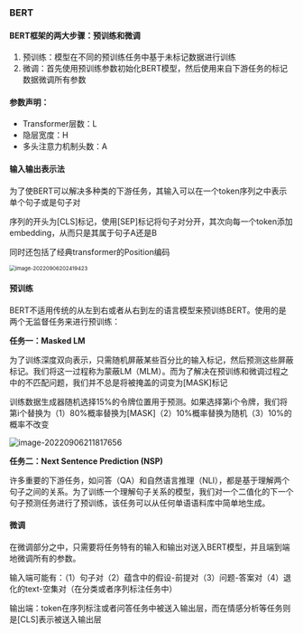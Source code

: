 ### BERT

#### BERT框架的两大步骤：预训练和微调

1. 预训练：模型在不同的预训练任务中基于未标记数据进行训练
2. 微调：首先使用预训练参数初始化BERT模型，然后使用来自下游任务的标记数据微调所有参数

#### 参数声明：

- Transformer层数：L
- 隐层宽度：H
- 多头注意力机制头数：A

#### 输入输出表示法

为了使BERT可以解决多种类的下游任务，其输入可以在一个token序列之中表示单个句子或是句子对

序列的开头为[CLS]标记，使用[SEP]标记将句子对分开，其次向每一个token添加embedding，从而只是其属于句子A还是B

同时还包括了经典transformer的Position编码

<img src="https://yzx-drawing-bed.oss-cn-hangzhou.aliyuncs.com/img/202209062024473.png" alt="image-20220906202419423" style="zoom: 67%;" />

#### 预训练

BERT不适用传统的从左到右或者从右到左的语言模型来预训练BERT。使用的是两个无监督任务来进行预训练：

**任务一：Masked LM**

为了训练深度双向表示，只需随机屏蔽某些百分比的输入标记，然后预测这些屏蔽标记。我们将这一过程称为蒙蔽LM（MLM）。而为了解决在预训练和微调过程之中的不匹配问题，我们并不总是将被掩盖的词变为[MASK]标记

训练数据生成器随机选择15%的令牌位置用于预测。如果选择第i个令牌，我们将第i个替换为（1）80%概率替换为[MASK]（2）10%概率替换为随机（3）10%的概率不改变

![image-20220906211817656](https://yzx-drawing-bed.oss-cn-hangzhou.aliyuncs.com/img/202209062118684.png)

**任务二：Next Sentence Prediction  (NSP)**

许多重要的下游任务，如问答（QA）和自然语言推理（NLI），都是基于理解两个句子之间的关系。为了训练一个理解句子关系的模型，我们对一个二值化的下一个句子预测任务进行了预训练，该任务可以从任何单语语料库中简单地生成。

#### 微调

在微调部分之中，只需要将任务特有的输入和输出对送入BERT模型，并且端到端地微调所有的参数。

输入端可能有：（1）句子对（2）蕴含中的假设-前提对（3）问题-答案对（4）退化的text-空集对（在分类或者序列标注任务中）

输出端：token在序列标注或者问答任务中被送入输出层，而在情感分析等任务则是[CLS]表示被送入输出层

